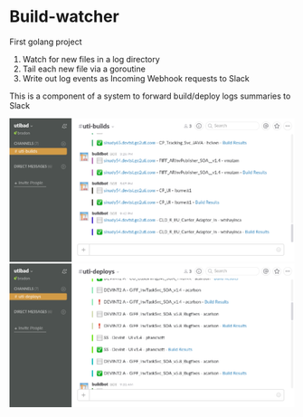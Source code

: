 Build-watcher
==============

First golang project

1. Watch for new files in a log directory
2. Tail each new file via a goroutine
3. Write out log events as Incoming Webhook requests to Slack

This is a component of a system to forward build/deploy logs summaries to Slack

![alt text](https://github.com/rattboi/build-watcher/raw/master/screenshot-build.png "Slack - Build Screenshot")
![alt text](https://github.com/rattboi/build-watcher/raw/master/screenshot-deploy.png "Slack - Deploy Screenshot")
